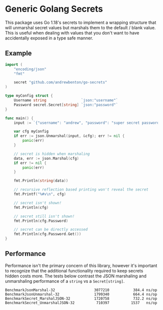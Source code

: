 Generic Golang Secrets
======================

This package uses Go 1.18's secrets to implement a wrapping structure that will
unmarshal secret values but marshals them to the default / blank value.  This
is useful when dealing with values that you don't want to have accidentally
exposed in a type safe manner.

Example
-------

```go
import (
    "encoding/json"
    "fmt"

    secret "github.com/andrewbenton/go-secrets"
)

type myConfig struct {
    Username string                `json:"username"`
    Password secret.Secret[string] `json:"password"`
}

func main() {
    input := `{"username": "andrew", "password": "super secret password"}`

    var cfg myConfig
    if err := json.Unmarshal(input, &cfg); err != nil {
        panic(err)
    }

    // secret is hidden when marshaling
    data, err := json.Marshal(cfg)
    if err != nil {
        panic(err)
    }

    fmt.Println(string(data))

    // recursive reflection based printing won't reveal the secret
    fmt.Printf("%#v\n", cfg)

    // secret isn't shown!
    fmt.Println(cfg)

    // secret still isn't shown!
    fmt.Println(cfg.Password)

    // secret can be directly accessed
    fmt.Println(cfg.Password.Get())
}
```

Performance
-----------

Performance isn't the primary concern of this library, however it's important
to recognize that the additional functionality required to keep secrets hidden
costs more.  The tests below contrast the JSON marshaling and unmarshaling
performance of a `string` vs a `Secret[string]`.

```
BenchmarkJsonMarshal-32             	 3077210	       384.4 ns/op
BenchmarkJsonUnmarshal-32           	 1799340	       664.4 ns/op
BenchmarkSecret_MarshalJSON-32      	 1720758	       732.2 ns/op
BenchmarkSecret_UnmarshalJSON-32    	  710397	      1537   ns/op
```
